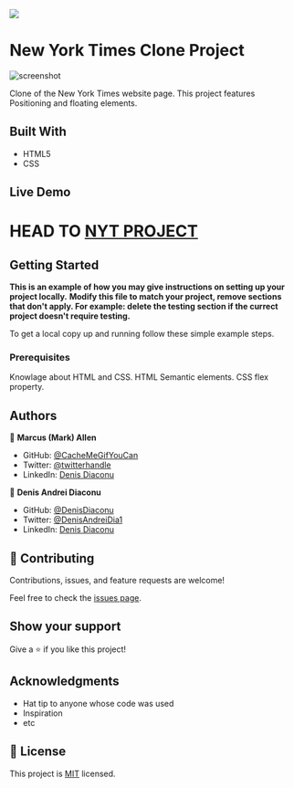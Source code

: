 ![](https://img.shields.io/badge/Microverse-blueviolet)

# New York Times Clone Project

![screenshot](https://github.com/denisdiaconu/Project1/blob/denisdiaconu-patch-1/Screenshot%202021-01-13%20at%2015.19.37.png)

Clone of the New York Times website page. This project features Positioning and floating elements.

## Built With

- HTML5
- CSS


## Live Demo

HEAD TO
[NYT PROJECT](https://denisdiaconu.github.io/Project1/)
=======



## Getting Started

**This is an example of how you may give instructions on setting up your project locally.**
**Modify this file to match your project, remove sections that don't apply. For example: delete the testing section if the currect project doesn't require testing.**


To get a local copy up and running follow these simple example steps.

### Prerequisites
Knowlage about HTML and CSS.
HTML Semantic elements.
CSS flex property.




## Authors

👤 **Marcus (Mark) Allen**

- GitHub: [@CacheMeGifYouCan](https://github.com/githubhandle)
- Twitter: [@twitterhandle](https://twitter.com/twitterhandle)
- LinkedIn: [Denis Diaconu](https://linkedin.com/linkedinhandle)

👤 **Denis Andrei Diaconu**

- GitHub: [@DenisDiaconu](https://github.com/denisdiaconu)
- Twitter: [@DenisAndreiDia1](https://twitter.com/DenisAndreiDia1)
- LinkedIn: [Denis Diaconu](https://www.linkedin.com/in/denis-diaconu-1394091b7/)

## 🤝 Contributing

Contributions, issues, and feature requests are welcome!

Feel free to check the [issues page](issues/).

## Show your support

Give a ⭐️ if you like this project!

## Acknowledgments

- Hat tip to anyone whose code was used
- Inspiration
- etc

## 📝 License

This project is [MIT](lic.url) licensed.
